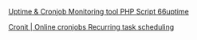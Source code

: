 
[Uptime & Cronjob Monitoring tool PHP Script 66uptime](https://66uptime.com/)

[Cronit | Online cronjobs Recurring task scheduling](https://cronit.app/#features)
